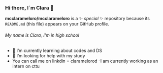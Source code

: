 ### Hi there, I´m Clara 👋


**mcclarameloro/mcclarameloro** is a ✨ _special_ ✨ repository because its `README.md` (this file) appears on your GitHub profile.
###### My name is Clara, I'm in high school
- 🌱 I’m currently learning about codes and DS
- 🤔 I’m looking for help with my study
- You can call me on linkdin = claramelorod
-I am currently working as an intern on cttu
  

